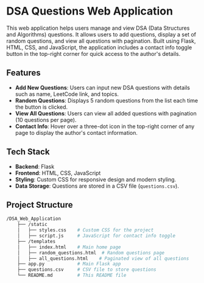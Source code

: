 # DSA Questions Web Application

This web application helps users manage and view DSA (Data Structures and Algorithms) questions. It allows users to add questions, display a set of random questions, and view all questions with pagination. Built using Flask, HTML, CSS, and JavaScript, the application includes a contact info toggle button in the top-right corner for quick access to the author's details.

## Features

- **Add New Questions**: Users can input new DSA questions with details such as name, LeetCode link, and topics.
- **Random Questions**: Displays 5 random questions from the list each time the button is clicked.
- **View All Questions**: Users can view all added questions with pagination (10 questions per page).
- **Contact Info**: Hover over a three-dot icon in the top-right corner of any page to display the author's contact information.

## Tech Stack

- **Backend**: Flask
- **Frontend**: HTML, CSS, JavaScript
- **Styling**: Custom CSS for responsive design and modern styling.
- **Data Storage**: Questions are stored in a CSV file (`questions.csv`).

## Project Structure

```bash
/DSA_Web_Application
    ├── /static
    │   ├── styles.css    # Custom CSS for the project
    │   ├── script.js     # JavaScript for contact info toggle
    ├── /templates
    │   ├── index.html    # Main home page
    │   ├── random_questions.html  # Random questions page
    │   ├── all_questions.html    # Paginated view of all questions
    ├── app.py            # Main Flask app
    ├── questions.csv     # CSV file to store questions
    └── README.md         # This README file